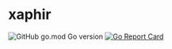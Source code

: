 # xaphir
![GitHub go.mod Go version](https://img.shields.io/github/go-mod/go-version/yekuanyshev/xaphir)
[![Go Report Card](https://goreportcard.com/badge/github.com/yekuanyshev/xaphir)](https://goreportcard.com/report/github.com/yekuanyshev/xaphir)